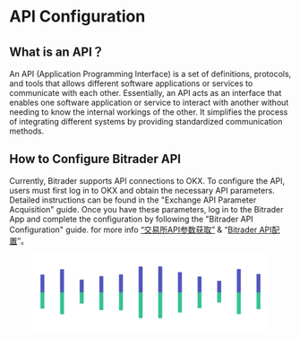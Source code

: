 # API Configuration

## What is an API？

An API (Application Programming Interface) is a set of definitions, protocols, and tools that allows different software applications or services to communicate with each other. Essentially, an API acts as an interface that enables one software application or service to interact with another without needing to know the internal workings of the other. It simplifies the process of integrating different systems by providing standardized communication methods.

## How to Configure Bitrader API

Currently, Bitrader supports API connections to OKX. To configure the API, users must first log in to OKX and obtain the necessary API parameters. Detailed instructions can be found in the "Exchange API Parameter Acquisition" guide. Once you have these parameters, log in to the Bitrader App and complete the configuration by following the "Bitrader API Configuration" guide. for more info [“交易所API参数获取”](api1.md) & “[Bitrader API配置](api2.md)”。

<figure><img src="../../.gitbook/assets/Pagination.png" alt=""><figcaption></figcaption></figure>

